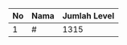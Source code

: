 | No | Nama            | Jumlah Level |
|----|-----------------|--------------|
| 1  | #    |    1315        |
